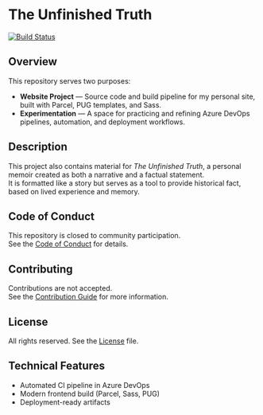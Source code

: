 # The Unfinished Truth

[![Build Status](https://dev.azure.com/hilltechsolutions/Unfinished%20Truth/_apis/build/status%2Fquickstep25.unfinishedtruth?branchName=master)](https://dev.azure.com/hilltechsolutions/Unfinished%20Truth/_build/latest?definitionId=2&branchName=master)

## Overview
This repository serves two purposes:
- **Website Project** — Source code and build pipeline for my personal site, built with Parcel, PUG templates, and Sass.
- **Experimentation** — A space for practicing and refining Azure DevOps pipelines, automation, and deployment workflows.

## Description
This project also contains material for *The Unfinished Truth*, a personal memoir created as both a narrative and a factual statement.  
It is formatted like a story but serves as a tool to provide historical fact, based on lived experience and memory.

## Code of Conduct
This repository is closed to community participation.  
See the [Code of Conduct](.github/CODE_OF_CONDUCT.md) for details.

## Contributing
Contributions are not accepted.  
See the [Contribution Guide](.github/CONTRIBUTING.md) for more information.

## License
All rights reserved. See the [License](.github/LICENSE) file.

## Technical Features
- Automated CI pipeline in Azure DevOps
- Modern frontend build (Parcel, Sass, PUG)
- Deployment-ready artifacts